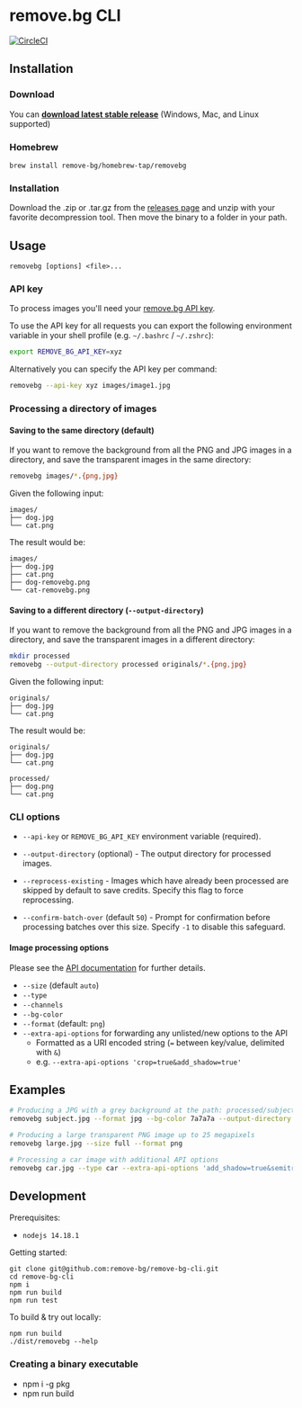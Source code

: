 # remove.bg CLI

[![CircleCI](https://circleci.com/gh/remove-bg/remove-bg-cli.svg?style=shield)](https://circleci.com/gh/remove-bg/remove-bg-cli)

## Installation

### Download

You can **[download latest stable release][releases]** (Windows, Mac, and Linux supported)

### Homebrew

```
brew install remove-bg/homebrew-tap/removebg
```

### Installation

Download the .zip or .tar.gz from the [releases page][releases] and unzip with your favorite decompression tool. Then move the binary to a folder in your path.

[releases]: https://github.com/remove-bg/remove-bg-cli/releases/

## Usage

```
removebg [options] <file>...
```

### API key

To process images you'll need your [remove.bg API key][api-key].

[api-key]: https://www.remove.bg/profile#api-key

To use the API key for all requests you can export the following environment
variable in your shell profile (e.g. `~/.bashrc` / `~/.zshrc`):

```sh
export REMOVE_BG_API_KEY=xyz
```

Alternatively you can specify the API key per command:

```sh
removebg --api-key xyz images/image1.jpg
```

### Processing a directory of images

#### Saving to the same directory (default)

If you want to remove the background from all the PNG and JPG images in a
directory, and save the transparent images in the same directory:

```sh
removebg images/*.{png,jpg}
```

Given the following input:

```
images/
├── dog.jpg
└── cat.png
```

The result would be:

```
images/
├── dog.jpg
├── cat.png
├── dog-removebg.png
└── cat-removebg.png
```

#### Saving to a different directory (`--output-directory`)

If you want to remove the background from all the PNG and JPG images in a
directory, and save the transparent images in a different directory:

```sh
mkdir processed
removebg --output-directory processed originals/*.{png,jpg}
```

Given the following input:

```
originals/
├── dog.jpg
└── cat.png
```

The result would be:

```
originals/
├── dog.jpg
└── cat.png

processed/
├── dog.png
└── cat.png
```

### CLI options

- `--api-key` or `REMOVE_BG_API_KEY` environment variable (required).

- `--output-directory` (optional) - The output directory for processed images.

- `--reprocess-existing` - Images which have already been processed are skipped
by default to save credits. Specify this flag to force reprocessing.

- `--confirm-batch-over` (default `50`) - Prompt for confirmation before
processing batches over this size. Specify `-1` to disable this safeguard.

#### Image processing options

Please see the [API documentation][api-docs] for further details.

[api-docs]: https://www.remove.bg/api#operations-tag-Background%20Removal

- `--size` (default `auto`)
- `--type`
- `--channels`
- `--bg-color`
- `--format` (default: `png`)
- `--extra-api-options` for forwarding any unlisted/new options to the API
  - Formatted as a URI encoded string (`=` between key/value, delimited with `&`)
  - e.g. `--extra-api-options 'crop=true&add_shadow=true'`

## Examples

```sh
# Producing a JPG with a grey background at the path: processed/subject.jpg
removebg subject.jpg --format jpg --bg-color 7a7a7a --output-directory processed

# Producing a large transparent PNG image up to 25 megapixels
removebg large.jpg --size full --format png

# Processing a car image with additional API options
removebg car.jpg --type car --extra-api-options 'add_shadow=true&semitransparency=true'
```

## Development

Prerequisites:

- `nodejs 14.18.1`

Getting started:

```
git clone git@github.com:remove-bg/remove-bg-cli.git
cd remove-bg-cli
npm i
npm run build
npm run test
```

To build & try out locally:

```
npm run build
./dist/removebg --help
```

### Creating a binary executable

- npm i -g pkg
- npm run build
